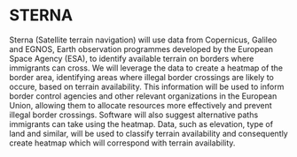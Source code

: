 <h1>STERNA</h1>
Sterna (Satellite terrain navigation) will use data from Copernicus, Galileo and EGNOS, Earth observation programmes developed by the European Space Agency (ESA), to identify available terrain on borders where immigrants can cross. We will leverage the data to create a heatmap of the border area, identifying areas where illegal border crossings are likely to occure, based on terrain availability. This information will be used to inform border control agencies and other relevant organizations in the European Union, allowing them to allocate resources more effectively and prevent illegal border crossings. Software will also suggest alternative paths immigrants can take using the heatmap. Data, such as elevation, type of land and similar, will be used to classify terrain availability and consequently create heatmap which will correspond with terrain availability.
